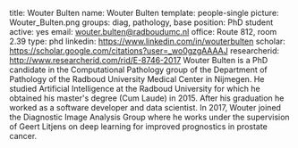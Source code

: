 title: Wouter Bulten
name: Wouter Bulten
template: people-single
picture: Wouter_Bulten.png
groups: diag, pathology, base
position: PhD student
active: yes
email: wouter.bulten@radboudumc.nl
office: Route 812, room 2.39
type: phd
linkedin: https://www.linkedin.com/in/wouterbulten
scholar: https://scholar.google.com/citations?user=_wo0gzgAAAAJ
researcherid: http://www.researcherid.com/rid/E-8746-2017
Wouter Bulten is a PhD candidate in the Computational Pathology group of the Department of Pathology of the Radboud University Medical Center in Nijmegen. He studied Artificial Intelligence at the Radboud University for which he obtained his master's degree (Cum Laude) in 2015. After his graduation he worked as a software developer and data scientist. In 2017, Wouter joined the Diagnostic Image Analysis Group where he works under the supervision of Geert Litjens on deep learning for improved prognostics in prostate cancer.
